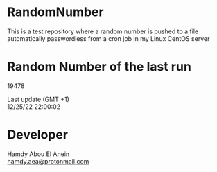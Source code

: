 # RandomNumber    
This is a test repository where a random number is pushed to a file automatically passwordless from a cron job in my Linux CentOS server    
# Random Number of the last run   
19478
      
Last update (GMT +1)    
12/25/22 22:00:02
# Developer    
Hamdy Abou El Anein   
hamdy.aea@protonmail.com
